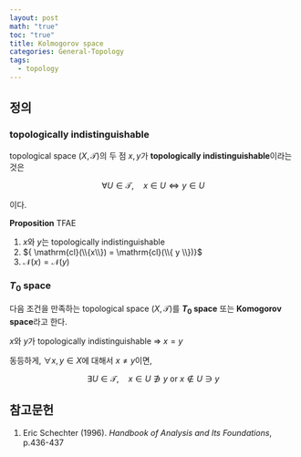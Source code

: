 ```yaml
---
layout: post
math: "true"
toc: "true"
title: Kolmogorov space
categories: General-Topology
tags:
  - topology
---
```

## 정의

### topologically indistinguishable

topological space ${ (X,\mathcal{T}) }$의 두 점 ${ x,y }$가 **topologically indistinguishable**이라는 것은

$$ \forall U \in \mathcal{T}, \quad x \in U \iff y \in U $$

이다.

**Proposition** TFAE

1. ${ x }$와 ${ y }$는 topologically indistinguishable
1. ${ \mathrm{cl}(\\{x\\}) = \mathrm{cl}(\\{ y \\})}$ 
1. ${ \mathcal{N}(x) = \mathcal{N}(y) }$

### ${ T_{0} }$ space

다음 조건을 만족하는 topological space ${ (X,\mathcal{T}) }$를 **${ T_{0} }$ space** 또는 **Komogorov space**라고 한다.

 ${ x }$와 ${ y }$가 topologically indistinguishable ${ \Rightarrow }$ ${ x=y }$

동등하게, ${ \forall x,y \in X }$에 대해서 ${ x \neq y }$이면,

$$ \exists U \in \mathcal{T}, \quad x \in U \not\ni y \mbox{ or } x \notin U \ni y $$

## 참고문헌

1. Eric Schechter (1996). *Handbook of Analysis and Its Foundations*, p.436-437